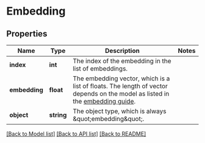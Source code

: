 # Embedding

## Properties
Name | Type | Description | Notes
------------ | ------------- | ------------- | -------------
**index** | **int** | The index of the embedding in the list of embeddings. | 
**embedding** | **float** | The embedding vector, which is a list of floats. The length of vector depends on the model as listed in the [embedding guide](/docs/guides/embeddings). | 
**object** | **string** | The object type, which is always \&quot;embedding\&quot;. | 

[[Back to Model list]](../README.md#documentation-for-models) [[Back to API list]](../README.md#documentation-for-api-endpoints) [[Back to README]](../README.md)


